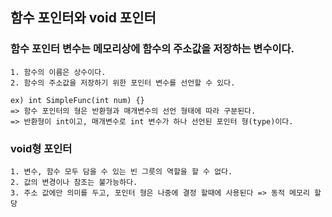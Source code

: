 <meta charset="utf-8">

## 함수 포인터와 void 포인터

### 함수 포인터 변수는 메모리상에 함수의 주소값을 저장하는 변수이다.
    1. 함수의 이름은 상수이다.
    2. 함수의 주소값을 저장하기 위한 포인터 변수를 선언할 수 있다.

    ex) int SimpleFunc(int num) {}
    => 함수 포인터의 형은 반환형과 매개변수의 선언 형태에 따라 구분된다.
    => 반환형이 int이고, 매개변수로 int 변수가 하나 선언된 포인터 형(type)이다.

### void형 포인터
    1. 변수, 함수 모두 담을 수 있는 빈 그릇의 역할을 할 수 없다.
    2. 값의 변경이나 참조는 불가능하다.
    3. 주소 값에만 의미를 두고, 포인터 형은 나중에 결정 할때에 사용된다 => 동적 메모리 할당
